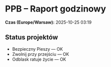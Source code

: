 # PPB – Raport godzinowy
**Czas (Europe/Warsaw):** 2025-10-25 03:19

## Status projektów
- Bezpieczny Pieszy — OK
- Zwolnij przy przejściu — OK
- Odblask ratuje życie — OK


